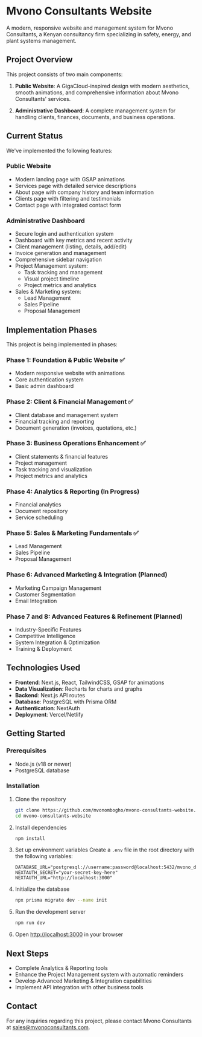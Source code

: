# Mvono Consultants Website

A modern, responsive website and management system for Mvono Consultants, a Kenyan consultancy firm specializing in safety, energy, and plant systems management.

## Project Overview

This project consists of two main components:

1. **Public Website**: A GigaCloud-inspired design with modern aesthetics, smooth animations, and comprehensive information about Mvono Consultants' services.

2. **Administrative Dashboard**: A complete management system for handling clients, finances, documents, and business operations.

## Current Status

We've implemented the following features:

### Public Website
- Modern landing page with GSAP animations
- Services page with detailed service descriptions
- About page with company history and team information
- Clients page with filtering and testimonials
- Contact page with integrated contact form

### Administrative Dashboard
- Secure login and authentication system
- Dashboard with key metrics and recent activity
- Client management (listing, details, add/edit)
- Invoice generation and management
- Comprehensive sidebar navigation
- Project Management system:
  - Task tracking and management
  - Visual project timeline
  - Project metrics and analytics
- Sales & Marketing system:
  - Lead Management
  - Sales Pipeline
  - Proposal Management

## Implementation Phases

This project is being implemented in phases:

### Phase 1: Foundation & Public Website ✅
- Modern responsive website with animations
- Core authentication system
- Basic admin dashboard

### Phase 2: Client & Financial Management ✅
- Client database and management system
- Financial tracking and reporting
- Document generation (invoices, quotations, etc.)

### Phase 3: Business Operations Enhancement ✅
- Client statements & financial features
- Project management
- Task tracking and visualization
- Project metrics and analytics

### Phase 4: Analytics & Reporting (In Progress)
- Financial analytics
- Document repository
- Service scheduling

### Phase 5: Sales & Marketing Fundamentals ✅
- Lead Management
- Sales Pipeline
- Proposal Management

### Phase 6: Advanced Marketing & Integration (Planned)
- Marketing Campaign Management
- Customer Segmentation
- Email Integration

### Phase 7 and 8: Advanced Features & Refinement (Planned)
- Industry-Specific Features
- Competitive Intelligence
- System Integration & Optimization
- Training & Deployment

## Technologies Used

- **Frontend**: Next.js, React, TailwindCSS, GSAP for animations
- **Data Visualization**: Recharts for charts and graphs
- **Backend**: Next.js API routes
- **Database**: PostgreSQL with Prisma ORM
- **Authentication**: NextAuth
- **Deployment**: Vercel/Netlify

## Getting Started

### Prerequisites
- Node.js (v18 or newer)
- PostgreSQL database

### Installation

1. Clone the repository
   ```bash
   git clone https://github.com/mvonombogho/mvono-consultants-website.git
   cd mvono-consultants-website
   ```

2. Install dependencies
   ```bash
   npm install
   ```

3. Set up environment variables
   Create a `.env` file in the root directory with the following variables:
   ```
   DATABASE_URL="postgresql://username:password@localhost:5432/mvono_db"
   NEXTAUTH_SECRET="your-secret-key-here"
   NEXTAUTH_URL="http://localhost:3000"
   ```

4. Initialize the database
   ```bash
   npx prisma migrate dev --name init
   ```

5. Run the development server
   ```bash
   npm run dev
   ```

6. Open [http://localhost:3000](http://localhost:3000) in your browser

## Next Steps

- Complete Analytics & Reporting tools
- Enhance the Project Management system with automatic reminders
- Develop Advanced Marketing & Integration capabilities
- Implement API integration with other business tools

## Contact

For any inquiries regarding this project, please contact Mvono Consultants at sales@mvonoconsultants.com.
